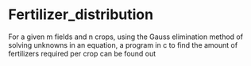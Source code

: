 # Fertilizer_distribution
For a given m fields and n crops, using the Gauss elimination method of solving unknowns in an equation, a program in c to find the amount of fertilizers required per crop can be found out

